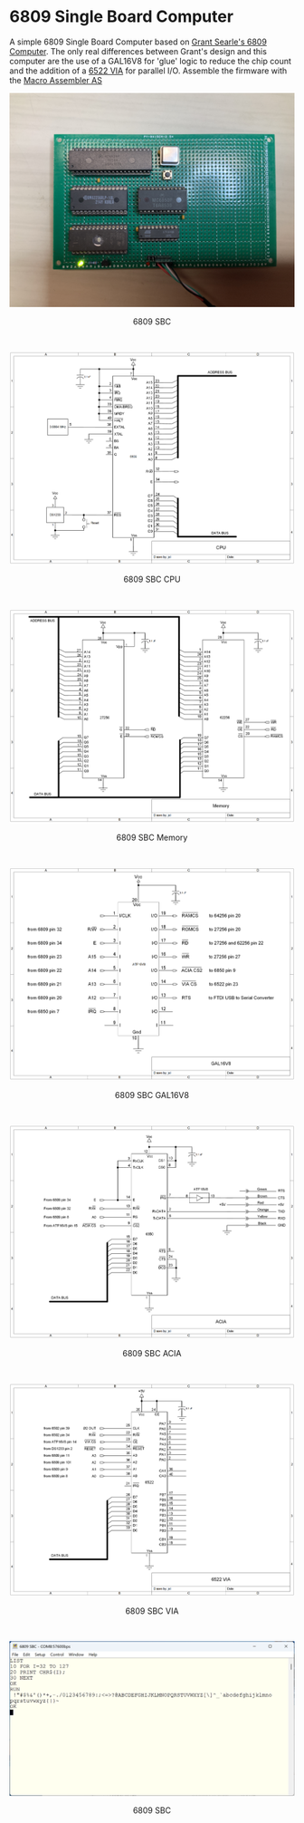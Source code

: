 # 6809 Single Board Computer
A simple 6809 Single Board Computer based on [Grant Searle's 6809 Computer](http://searle.x10host.com/6809/Simple6809.html). The only real differences between Grant's design and this computer are the use of a GAL16V8 for 'glue' logic to reduce the chip count and the addition of a [6522 VIA](https://en.wikipedia.org/wiki/MOS_Technology_6522) for parallel I/O. Assemble the firmware with the [Macro Assembler AS](http://john.ccac.rwth-aachen.de:8000/as/)

<p align="center"><img src="/images/6809 SBC.JPG"/>
<p align="center">6809 SBC</p><br>

<p align="center"><img src="/images/6809 SBC CPU.png"/>
<p align="center">6809 SBC CPU</p><br>

<p align="center"><img src="/images/6809 SBC Memory.png"/>
<p align="center">6809 SBC Memory</p><br>

<p align="center"><img src="/images/6809 SBC GAL16V8.png"/>
<p align="center">6809 SBC GAL16V8</p><br>

<p align="center"><img src="/images/6809 SBC ACIA.png"/>
<p align="center">6809 SBC ACIA</p><br>

<p align="center"><img src="/images/6809 SBC VIA.png"/>
<p align="center">6809 SBC VIA</p><br>

<p align="center"><img src="/images/6809 SBC.png"/>
<p align="center">6809 SBC</p><br>
